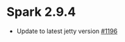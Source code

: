 **Spark 2.9.4**
===============
- Update to latest jetty version <a href="https://github.com/perwendel/spark/pull/1196">#1196</a>
